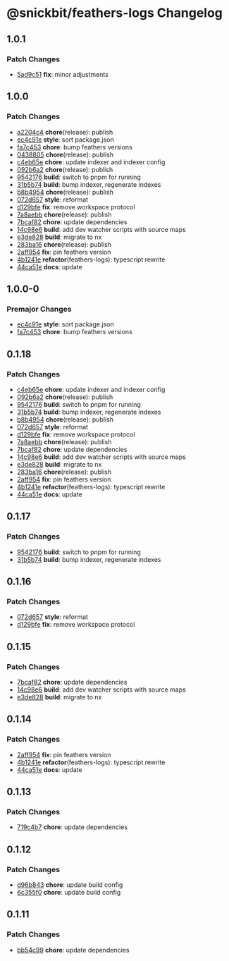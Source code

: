 # @snickbit/feathers-logs Changelog

## 1.0.1

### Patch Changes

- [5ad9c51](https://github.com/snickbit/feathers/commit/5ad9c51) **fix**:  minor adjustments

## 1.0.0

### Patch Changes

- [a2204c4](https://github.com/snickbit/feathers/commit/a2204c4) **chore**(release):  publish
- [ec4c91e](https://github.com/snickbit/feathers/commit/ec4c91e) **style**:  sort package.json
- [fa7c453](https://github.com/snickbit/feathers/commit/fa7c453) **chore**:  bump feathers versions
- [0438805](https://github.com/snickbit/feathers/commit/0438805) **chore**(release):  publish
- [c4eb65e](https://github.com/snickbit/feathers/commit/c4eb65e) **chore**:  update indexer and indexer config
- [092b6a2](https://github.com/snickbit/feathers/commit/092b6a2) **chore**(release):  publish
- [9542176](https://github.com/snickbit/feathers/commit/9542176) **build**:  switch to pnpm for running
- [31b5b74](https://github.com/snickbit/feathers/commit/31b5b74) **build**:  bump indexer, regenerate indexes
- [b8b4954](https://github.com/snickbit/feathers/commit/b8b4954) **chore**(release):  publish
- [072d657](https://github.com/snickbit/feathers/commit/072d657) **style**:  reformat
- [d129bfe](https://github.com/snickbit/feathers/commit/d129bfe) **fix**:  remove workspace protocol
- [7a8aebb](https://github.com/snickbit/feathers/commit/7a8aebb) **chore**(release):  publish
- [7bcaf82](https://github.com/snickbit/feathers/commit/7bcaf82) **chore**:  update dependencies
- [14c98e6](https://github.com/snickbit/feathers/commit/14c98e6) **build**:  add dev watcher scripts with source maps
- [e3de828](https://github.com/snickbit/feathers/commit/e3de828) **build**:  migrate to nx
- [283ba16](https://github.com/snickbit/feathers/commit/283ba16) **chore**(release):  publish
- [2aff954](https://github.com/snickbit/feathers/commit/2aff954) **fix**:  pin feathers version
- [4b1241e](https://github.com/snickbit/feathers/commit/4b1241e) **refactor**(feathers-logs):  typescript rewrite
- [44ca51e](https://github.com/snickbit/feathers/commit/44ca51e) **docs**:  update

## 1.0.0-0

### Premajor Changes

- [ec4c91e](https://github.com/snickbit/feathers/commit/ec4c91e) **style**:  sort package.json
- [fa7c453](https://github.com/snickbit/feathers/commit/fa7c453) **chore**:  bump feathers versions

## 0.1.18

### Patch Changes

- [c4eb65e](https://github.com/snickbit/feathers/commit/c4eb65e) **chore**:  update indexer and indexer config
- [092b6a2](https://github.com/snickbit/feathers/commit/092b6a2) **chore**(release):  publish
- [9542176](https://github.com/snickbit/feathers/commit/9542176) **build**:  switch to pnpm for running
- [31b5b74](https://github.com/snickbit/feathers/commit/31b5b74) **build**:  bump indexer, regenerate indexes
- [b8b4954](https://github.com/snickbit/feathers/commit/b8b4954) **chore**(release):  publish
- [072d657](https://github.com/snickbit/feathers/commit/072d657) **style**:  reformat
- [d129bfe](https://github.com/snickbit/feathers/commit/d129bfe) **fix**:  remove workspace protocol
- [7a8aebb](https://github.com/snickbit/feathers/commit/7a8aebb) **chore**(release):  publish
- [7bcaf82](https://github.com/snickbit/feathers/commit/7bcaf82) **chore**:  update dependencies
- [14c98e6](https://github.com/snickbit/feathers/commit/14c98e6) **build**:  add dev watcher scripts with source maps
- [e3de828](https://github.com/snickbit/feathers/commit/e3de828) **build**:  migrate to nx
- [283ba16](https://github.com/snickbit/feathers/commit/283ba16) **chore**(release):  publish
- [2aff954](https://github.com/snickbit/feathers/commit/2aff954) **fix**:  pin feathers version
- [4b1241e](https://github.com/snickbit/feathers/commit/4b1241e) **refactor**(feathers-logs):  typescript rewrite
- [44ca51e](https://github.com/snickbit/feathers/commit/44ca51e) **docs**:  update

## 0.1.17

### Patch Changes

- [9542176](https://github.com/snickbit/feathers/commit/9542176) **build**:  switch to pnpm for running
- [31b5b74](https://github.com/snickbit/feathers/commit/31b5b74) **build**:  bump indexer, regenerate indexes

## 0.1.16

### Patch Changes

- [072d657](https://github.com/snickbit/feathers/commit/072d657) **style**:  reformat
- [d129bfe](https://github.com/snickbit/feathers/commit/d129bfe) **fix**:  remove workspace protocol

## 0.1.15

### Patch Changes

- [7bcaf82](https://github.com/snickbit/feathers/commit/7bcaf82) **chore**:  update dependencies
- [14c98e6](https://github.com/snickbit/feathers/commit/14c98e6) **build**:  add dev watcher scripts with source maps
- [e3de828](https://github.com/snickbit/feathers/commit/e3de828) **build**:  migrate to nx

## 0.1.14

### Patch Changes

- [2aff954](https://github.com/snickbit/feathers/commit/2aff954) **fix**:  pin feathers version
- [4b1241e](https://github.com/snickbit/feathers/commit/4b1241e) **refactor**(feathers-logs):  typescript rewrite
- [44ca51e](https://github.com/snickbit/feathers/commit/44ca51e) **docs**:  update

## 0.1.13

### Patch Changes

- [719c4b7](https://github.com/snickbit/feathers/commit/719c4b7) **chore**:  update dependencies

## 0.1.12

### Patch Changes

- [d96b843](https://github.com/snickbit/feathers/commit/d96b843) **chore**:  update build config
- [6c355f0](https://github.com/snickbit/feathers/commit/6c355f0) **chore**:  update build config

## 0.1.11

### Patch Changes

- [bb54c99](https://github.com/snickbit/feathers/commit/bb54c99) **chore**:  update dependencies

